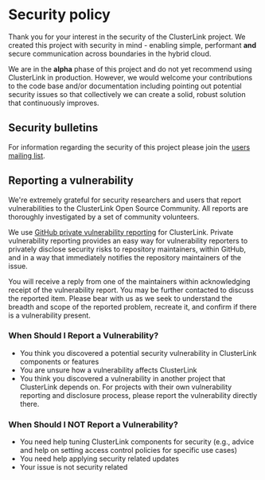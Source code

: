 # Security policy

Thank you for your interest in the security of the ClusterLink project.
 We created this project with security in mind - enabling simple, performant
 **and** secure communication across boundaries in the hybrid cloud.

We are in the **alpha** phase of this project and do not yet recommend using
 ClusterLink in production. However, we would welcome your contributions to the
 code base and/or documentation including pointing out potential security issues
 so that collectively we can create a solid, robust solution that continuously
 improves.

## Security bulletins

For information regarding the security of this project please join the
 [users mailing list][].

## Reporting a vulnerability

We're extremely grateful for security researchers and users that report
 vulnerabilities to the ClusterLink Open Source Community. All reports
 are thoroughly investigated by a set of community volunteers.

We use [GitHub private vulnerability reporting][] for ClusterLink. Private vulnerability
 reporting provides an easy way for vulnerability reporters to privately disclose
 security risks to repository maintainers, within GitHub, and in a way that immediately
 notifies the repository maintainers of the issue.

You will receive a reply from one of the maintainers within acknowledging receipt
 of the vulnerability report. You may be further contacted to discuss the reported item.
 Please bear with us as we seek to understand the breadth and scope of the reported
 problem, recreate it, and confirm if there is a vulnerability present.

### When Should I Report a Vulnerability?

- You think you discovered a potential security vulnerability in ClusterLink
 components or features
- You are unsure how a vulnerability affects ClusterLink
- You think you discovered a vulnerability in another project that ClusterLink
 depends on. For projects with their own vulnerability reporting and disclosure
 process, please report the vulnerability directly there.

### When Should I NOT Report a Vulnerability?

- You need help tuning ClusterLink components for security (e.g., advice and help
 on setting access control policies for specific use cases)
- You need help applying security related updates
- Your issue is not security related

[users mailing list]: https://groups.google.com/g/clusterlink-users
[GitHub private vulnerability reporting]: https://github.com/clusterlink-net/clusterlink/security/advisories/new
